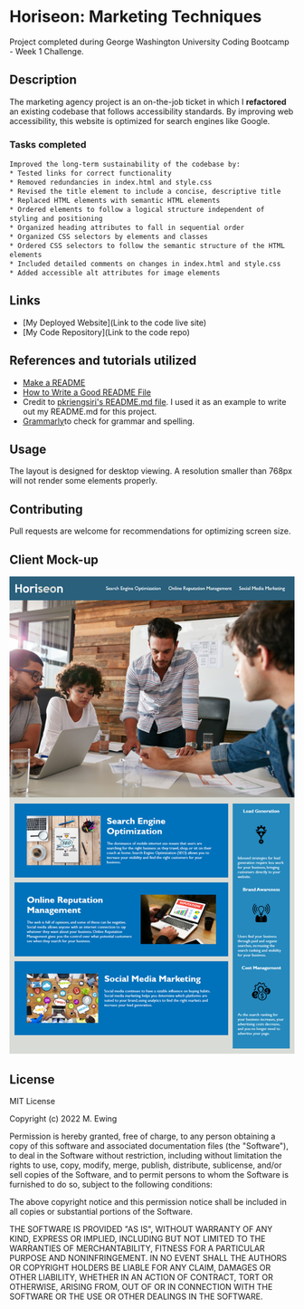 # Horiseon: Marketing Techniques
Project completed during George Washington University Coding Bootcamp - Week 1 Challenge.

## Description
The marketing agency project is an on-the-job ticket in which I **refactored** an existing codebase that follows accessibility standards. By improving web accessibility, this website is optimized for search engines like Google. 

### Tasks completed
```
Improved the long-term sustainability of the codebase by:
* Tested links for correct functionality
* Removed redundancies in index.html and style.css
* Revised the title element to include a concise, descriptive title
* Replaced HTML elements with semantic HTML elements
* Ordered elements to follow a logical structure independent of styling and positioning
* Organized heading attributes to fall in sequential order
* Organized CSS selectors by elements and classes
* Ordered CSS selectors to follow the semantic structure of the HTML elements
* Included detailed comments on changes in index.html and style.css
* Added accessible alt attributes for image elements
```

## Links
* [My Deployed Website](Link to the code live site)
* [My Code Repository](Link to the code repo)

## References and tutorials utilized 
* [Make a README](https://www.makeareadme.com/)
* [How to Write a Good README File](https://www.freecodecamp.org/news/how-to-write-a-good-readme-file/)
* Credit to [pkriengsiri's README.md file](https://github.com/pkriengsiri/horiseon-code-refactor). I used it as an example to write out my README.md for this project.
* [Grammarly](https://app.grammarly.com/)to check for grammar and spelling.

## Usage
The layout is designed for desktop viewing. A resolution smaller than 768px will not render some elements properly.

## Contributing
Pull requests are welcome for recommendations for optimizing screen size.

## Client Mock-up

![The Horiseon webpage includes a navigation bar, a header image, and cards with text and images at the bottom of the page.](./Assets/01-html-css-git-homework-demo.png)

## License

MIT License

Copyright (c) 2022 M. Ewing

Permission is hereby granted, free of charge, to any person obtaining a copy
of this software and associated documentation files (the "Software"), to deal
in the Software without restriction, including without limitation the rights
to use, copy, modify, merge, publish, distribute, sublicense, and/or sell
copies of the Software, and to permit persons to whom the Software is
furnished to do so, subject to the following conditions:

The above copyright notice and this permission notice shall be included in all
copies or substantial portions of the Software.

THE SOFTWARE IS PROVIDED "AS IS", WITHOUT WARRANTY OF ANY KIND, EXPRESS OR
IMPLIED, INCLUDING BUT NOT LIMITED TO THE WARRANTIES OF MERCHANTABILITY,
FITNESS FOR A PARTICULAR PURPOSE AND NONINFRINGEMENT. IN NO EVENT SHALL THE
AUTHORS OR COPYRIGHT HOLDERS BE LIABLE FOR ANY CLAIM, DAMAGES OR OTHER
LIABILITY, WHETHER IN AN ACTION OF CONTRACT, TORT OR OTHERWISE, ARISING FROM,
OUT OF OR IN CONNECTION WITH THE SOFTWARE OR THE USE OR OTHER DEALINGS IN THE
SOFTWARE.